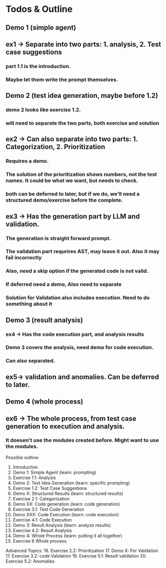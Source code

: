 # Todos & Outline

## Demo 1 (simple agent)
## ex1 -> Separate into two parts: 1. analysis, 2. Test case suggestions
### part 1.1 is the introduction.
### Maybe let them write the prompt themselves.

## Demo 2 (test idea generation, maybe before 1.2)
### demo 2 looks like exercise 1.2.
### will need to separate the two parts, both exercise and solution

## ex2 -> Can also separate into two parts: 1. Categorization, 2. Prioritization
### Requires a demo.
### The solution of the prioritization shows numbers, not the test names. It could be what we want, but needs to check.
### both can be deferred to later, but if we do, we'll need a structured demo/exercise before the complete.

## ex3 -> Has the generation part by LLM and validation.
### The generation is straight forward prompt.
### The validation part requrires AST, may leave it out. Also it may fail incorrectly
### Also, need a skip option if the generated code is not valid.
### If deferred need a demo, Also need to separate 
### Solution for Validation also includes execution.  Need to do something about it

## Demo 3 (result analysis)
### ex4 -> Has the code execution part, and analysis results
### Demo 3 covers the analysis, need demo for code execution.
### Can also separated.

## ex5-> validation and anomalies. Can be deferred to later.

## Demo 4 (whole process)
## ex6 -> The whole process, from test case generation to execution and analysis.
### It doesen't use the modules created before. Might want to use the modules.

Possible outline:
1. Introduction
2. Demo 1: Simple Agent (learn: prompting)
3. Exercise 1.1: Analysis 
4. Demo 2: Test Idea Generation (learn: specific prompting)
5. Exercise 1.2: Test Case Suggestions
6. Demo X: Structured Results (learn: structured results)
7. Exercise 2.1: Categorization
8. Demo XX: Code generation (learn: code generation)
9. Exercise 3.1: Test Code Generation
10. Demo XXX: Code Execution (learn: code execution)
11. Exercise 4.1: Code Execution
12. Demo 3: Result Analysis (learn: analyze results)
13. Exercise 4.2: Result Analysis
14. Demo 4: Whole Process (learn: putting it all together)
15. Exercise 6 Whole process.

Advanced Topics:
16. Exercise 2.2: Prioritization
17. Demo X: For Validation
17. Exercise 3.2: code Validation
19. Exercise 5.1: Result validation
20. Exercise 5.2: Anomalies